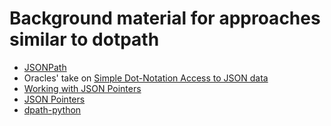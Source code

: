 
# Background material for approaches similar to dotpath

+ [JSONPath](http://goessner.net/articles/JsonPath/)
+ Oracles' take on [Simple Dot-Notation Access to JSON data](https://docs.oracle.com/en/database/oracle/oracle-database/12.2/adjsn/simple-dot-notation-access-to-json-data.html#GUID-7249417B-A337-4854-8040-192D5CEFD576)
+ [Working with JSON Pointers](https://zato.io/blog/posts/json-pointer-rfc-6901.html)
+ [JSON Pointers](https://tools.ietf.org/html/rfc6901)
+ [dpath-python](https://github.com/akesterson/dpath-python)
